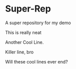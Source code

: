# Super-Rep
A super repository for my demo

This is really neat

Another Cool Line.

Killer line, bro

Will these cool lines ever end?

